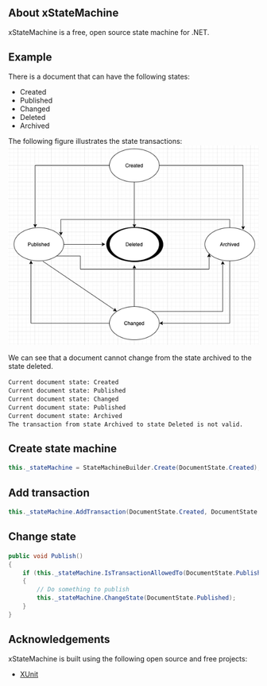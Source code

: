 ## About xStateMachine
xStateMachine is a free, open source state machine for .NET.

## Example

There is a document that can have the following states:

- Created
- Published
- Changed
- Deleted
- Archived

The following figure illustrates the state transactions:
![alt text](https://raw.githubusercontent.com/FlonairLenz/xStateMachine/master/example/ExampleStateMachine.png "Sample state machine")

We can see that a document cannot change from the state archived to the state deleted.

`Current document state: Created`  
`Current document state: Published`  
`Current document state: Changed`  
`Current document state: Published`  
`Current document state: Archived`  
`The transaction from state Archived to state Deleted is not valid.`

## Create state machine

``` csharp
this._stateMachine = StateMachineBuilder.Create(DocumentState.Created);
```

## Add transaction

``` csharp
this._stateMachine.AddTransaction(DocumentState.Created, DocumentState.Published);
```

## Change state

``` csharp
public void Publish()
{
    if (this._stateMachine.IsTransactionAllowedTo(DocumentState.Published))
    {
        // Do something to publish
        this._stateMachine.ChangeState(DocumentState.Published);
    }
}
```

## Acknowledgements
xStateMachine is built using the following open source and free projects:

- [XUnit](https://xunit.github.io/)
